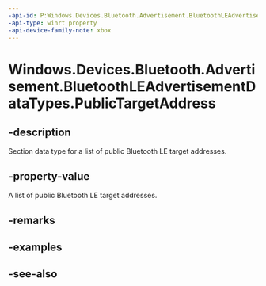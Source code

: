 ```yaml
---
-api-id: P:Windows.Devices.Bluetooth.Advertisement.BluetoothLEAdvertisementDataTypes.PublicTargetAddress
-api-type: winrt property
-api-device-family-note: xbox
---
```


<!-- Property syntax
public byte PublicTargetAddress { get; }
-->

# Windows.Devices.Bluetooth.Advertisement.BluetoothLEAdvertisementDataTypes.PublicTargetAddress

## -description
Section data type for a list of public Bluetooth LE target addresses.

## -property-value
A list of public Bluetooth LE target addresses.

## -remarks

## -examples

## -see-also
